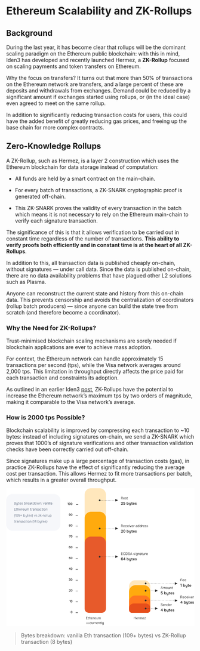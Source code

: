 # Ethereum Scalability and ZK-Rollups

## Background
During the last year, it has become clear that rollups will be the dominant scaling paradigm on the Ethereum public blockchain: with this in mind, Iden3 has developed and recently launched Hermez, a **ZK-Rollup** focused on scaling payments and token transfers on Ethereum.

Why the focus on transfers? It turns out that more than 50% of transactions on the Ethereum network are transfers, and a large percent of these are deposits and withdrawals from exchanges. Demand could be reduced by a significant amount if exchanges started using rollups, or (in the ideal case) even agreed to meet on the same rollup.

In addition to significantly reducing transaction costs for users, this could have the added benefit of greatly reducing gas prices, and freeing up the base chain for more complex contracts.

## Zero-Knowledge Rollups

A ZK-Rollup, such as Hermez, is a layer 2 construction which uses the Ethereum blockchain for data storage instead of computation:
- All funds are held by a smart contract on the main-chain.

- For every batch of transactions, a ZK-SNARK cryptographic proof is generated off-chain.

- This ZK-SNARK proves the validity of every transaction in the batch which means it is not necessary to rely on the Ethereum main-chain to verify each signature transaction.

The significance of this is that it allows verification to be carried out in constant time regardless of the number of transactions. **This ability to verify proofs both efficiently and in constant time is at the heart of all ZK-Rollups**.

In addition to this, all transaction data is published cheaply on-chain, without signatures — under call data. Since the data is published on-chain, there are no data availability problems that have plagued other L2 solutions such as Plasma.

Anyone can reconstruct the current state and history from this on-chain data. This prevents censorship and avoids the centralization of coordinators (rollup batch producers) — since anyone can build the state tree from scratch (and therefore become a coordinator).

### **Why the Need for ZK-Rollups?**

Trust-minimised blockchain scaling mechanisms are sorely needed if blockchain applications are ever to achieve mass adoption.

For context, the Ethereum network can handle approximately 15 transactions per second (tps), while the Visa network averages around 2,000 tps.
This limitation in throughput directly affects the price paid for each transaction and constraints its adoption.

As outlined in an earlier Iden3 [post](https://iden3.io/post/istanbul-zkrollup-ethereum-throughput-limits-analysis), ZK-Rollups have the potential to increase
the Ethereum network’s maximum tps by two orders of magnitude, making it comparable to the Visa network’s average.

### **How is 2000 tps Possible?**

Blockchain scalability is improved by compressing each transaction to ~10 bytes: instead of including signatures on-chain, we send a ZK-SNARK which proves that 1000’s of signature verifications and other transaction validation checks have been correctly carried out off-chain.

Since signatures make up a large percentage of transaction costs (gas), in practice ZK-Rollups have the effect of significantly reducing the average cost per transaction. This allows Hermez to fit more transactions per batch, which results in a greater overall throughput.

![](../imgs/bytesbreakdown2.png)

> Bytes breakdown: vanilla Eth transaction (109+ bytes) vs ZK-Rollup transaction (8 bytes)
